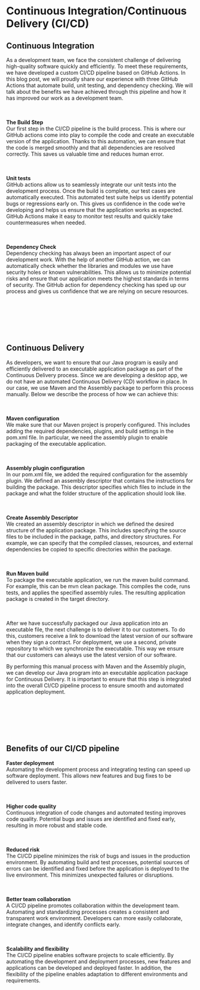 # Continuous Integration/Continuous Delivery (CI/CD)

## Continuous Integration
As a development team, we face the consistent challenge of delivering high-quality software quickly and efficiently. To meet these requirements, we have developed a custom CI/CD pipeline based on GitHub Actions. In this blog post, we will proudly share our experience with three GitHub Actions that automate build, unit testing, and dependency checking. We will talk about the benefits we have achieved through this pipeline and how it has improved our work as a development team.
<br />  
<br />  

**The Build Step**  
Our first step in the CI/CD pipeline is the build process. This is where our GitHub actions come into play to compile the code and create an executable version of the application. Thanks to this automation, we can ensure that the code is merged smoothly and that all dependencies are resolved correctly. This saves us valuable time and reduces human error.
<br />  
<br />  

**Unit tests**  
GitHub actions allow us to seamlessly integrate our unit tests into the development process. Once the build is complete, our test cases are automatically executed. This automated test suite helps us identify potential bugs or regressions early on. This gives us confidence in the code we’re developing and helps us ensure that the application works as expected. GitHub Actions make it easy to monitor test results and quickly take countermeasures when needed.
<br />  
<br />  

**Dependency Check**  
Dependency checking has always been an important aspect of our development work. With the help of another GitHub action, we can automatically check whether the libraries and modules we use have security holes or known vulnerabilities. This allows us to minimize potential risks and ensure that our application meets the highest standards in terms of security. The GitHub action for dependency checking has sped up our process and gives us confidence that we are relying on secure resources.
<br />  
<br />  
<br />  
<br />  

## Continuous Delivery
As developers, we want to ensure that our Java program is easily and efficiently delivered to an executable application package as part of the Continuous Delivery process. Since we are developing a desktop app, we do not have an automated Continuous Delivery (CD) workflow in place. In our case, we use Maven and the Assembly package to perform this process manually. Below we describe the process of how we can achieve this:
<br />  
<br />  

**Maven configuration**  
We make sure that our Maven project is properly configured. This includes adding the required dependencies, plugins, and build settings in the pom.xml file. In particular, we need the assembly plugin to enable packaging of the executable application.
<br />  
<br />  

**Assembly plugin configuration**  
In our pom.xml file, we added the required configuration for the assembly plugin. We defined an assembly descriptor that contains the instructions for building the package. This descriptor specifies which files to include in the package and what the folder structure of the application should look like.
<br />  
<br />  

**Create Assembly Descriptor**  
We created an assembly descriptor in which we defined the desired structure of the application package. This includes specifying the source files to be included in the package, paths, and directory structures. For example, we can specify that the compiled classes, resources, and external dependencies be copied to specific directories within the package.
<br />  
<br />  

**Run Maven build**  
To package the executable application, we run the maven build command. For example, this can be mvn clean package. This compiles the code, runs tests, and applies the specified assembly rules. The resulting application package is created in the target directory.
<br />  
<br />  

After we have successfully packaged our Java application into an executable file, the next challenge is to deliver it to our customers. To do this, customers receive a link to download the latest version of our software when they sign a contract. For deployment, we use a second, private repository to which we synchronize the executable. This way we ensure that our customers can always use the latest version of our software.

By performing this manual process with Maven and the Assembly plugin, we can develop our Java program into an executable application package for Continuous Delivery. It is important to ensure that this step is integrated into the overall CI/CD pipeline process to ensure smooth and automated application deployment.
<br />  
<br />  
<br />  
<br />  




## Benefits of our CI/CD pipeline
**Faster deployment**  
Automating the development process and integrating testing can speed up software deployment. This allows new features and bug fixes to be delivered to users faster.
<br />  
<br />  

**Higher code quality**  
Continuous integration of code changes and automated testing improves code quality. Potential bugs and issues are identified and fixed early, resulting in more robust and stable code.
<br />  
<br />  

**Reduced risk**  
The CI/CD pipeline minimizes the risk of bugs and issues in the production environment. By automating build and test processes, potential sources of errors can be identified and fixed before the application is deployed to the live environment. This minimizes unexpected failures or disruptions.
<br />  
<br />  

**Better team collaboration**  
A CI/CD pipeline promotes collaboration within the development team. Automating and standardizing processes creates a consistent and transparent work environment. Developers can more easily collaborate, integrate changes, and identify conflicts early.
<br />  
<br />  

**Scalability and flexibility**  
The CI/CD pipeline enables software projects to scale efficiently. By automating the development and deployment processes, new features and applications can be developed and deployed faster. In addition, the flexibility of the pipeline enables adaptation to different environments and requirements.
<br />  
<br />  


